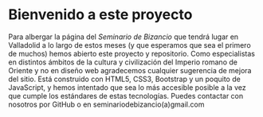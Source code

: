 # Bienvenido a este proyecto
Para albergar la página del <em>Seminario de Bizancio</em> que tendrá lugar en Valladolid a lo largo de estos meses (y que esperamos que sea el primero de muchos) hemos abierto este proyecto y repositorio.
Como especialistas en distintos ámbitos de la cultura y civilización del Imperio romano de Oriente y no en diseño web agradecemos cualquier sugerencia de mejora del sitio. Está construido con HTML5, CSS3, Bootstrap y un poquito de JavaScript, y hemos intentado que sea lo más accesible posible a la vez que cumple los estándares de estas tecnologías.
Puedes contactar con nosotros por GitHub o en seminariodebizancio(a)gmail.com
